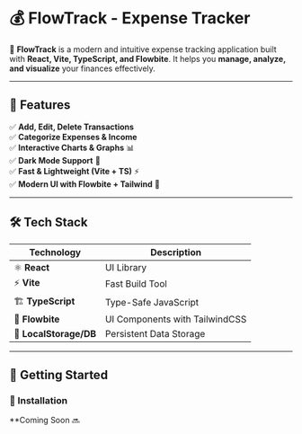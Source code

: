 # 💰 FlowTrack - Expense Tracker

🚀 **FlowTrack** is a modern and intuitive expense tracking application built with **React, Vite, TypeScript, and Flowbite**. It helps you **manage, analyze, and visualize** your finances effectively.  

---

## 🎯 Features

✅ **Add, Edit, Delete Transactions**  
✅ **Categorize Expenses & Income**  
✅ **Interactive Charts & Graphs** 📊  
✅ **Dark Mode Support** 🌙  
✅ **Fast & Lightweight (Vite + TS)** ⚡  
✅ **Modern UI with Flowbite + Tailwind** 🎨  

---

## 🛠️ Tech Stack

| Technology     | Description |
|---------------|------------|
| ⚛️ **React**  | UI Library |
| ⚡ **Vite**   | Fast Build Tool |
| 🏗 **TypeScript** | Type-Safe JavaScript |
| 🎨 **Flowbite** | UI Components with TailwindCSS |
| 🏦 **LocalStorage/DB** | Persistent Data Storage |

---

## 🚀 Getting Started

### 🔧 Installation

**Coming Soon 🔜